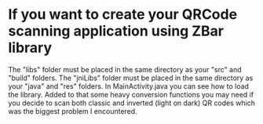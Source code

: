 # If you want to create your QRCode scanning application using ZBar library
The "libs" folder must be placed in the same directory as your "src" and "build" folders.
The "jniLibs" folder must be placed in the same directory as your "java" and "res" folders.
In MainActivity.java you can see how to load the library. Added to that some heavy conversion functions you may need if you decide to scan both classic and inverted (light on dark) QR codes which was the biggest problem I encountered.
